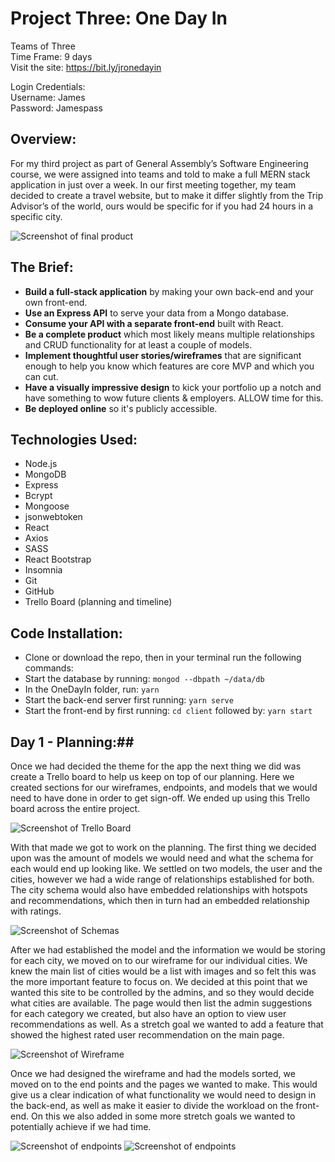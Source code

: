 # Project Three: One Day In #

Teams of Three  
Time Frame: 9 days  
Visit the site: https://bit.ly/jronedayin  

Login Credentials:  
Username: James  
Password: Jamespass  


## Overview: ##

For my third project as part of General Assembly’s Software Engineering course, we were assigned into teams and told to make a full MERN stack application in just over a week. In our first meeting together, my team decided to create a travel website, but to make it differ slightly from the Trip Advisor’s of the world, ours would be specific for if you had 24 hours in a specific city.

![Screenshot of final product](./client/src/assets/readme_images/onedayin.png)

## The Brief: ##

* **Build a full-stack application** by making your own back-end and your own front-end.
* **Use an Express API** to serve your data from a Mongo database.
* **Consume your API with a separate front-end** built with React.
* **Be a complete product** which most likely means multiple relationships and CRUD functionality for at least a couple of models.
* **Implement thoughtful user stories/wireframes** that are significant enough to help you know which features are core MVP and which you can cut.
* **Have a visually impressive design** to kick your portfolio up a notch and have something to wow future clients & employers. ALLOW time for this.
* **Be deployed online** so it's publicly accessible.


## Technologies Used: ##

* Node.js
* MongoDB
* Express
* Bcrypt
* Mongoose
* jsonwebtoken
* React
* Axios
* SASS
* React Bootstrap
* Insomnia
* Git
* GitHub
* Trello Board (planning and timeline)

## Code Installation: ##

* Clone or download the repo, then in your terminal run the following commands:
* Start the database by running: `mongod --dbpath ~/data/db`
* In the OneDayIn folder, run: `yarn`
* Start the back-end server first running: `yarn serve`
* Start the front-end by first running: `cd client` followed by: `yarn start`

## Day 1 - Planning:##

Once we had decided the theme for the app the next thing we did was create a Trello board to help us keep on top of our planning. Here we created sections for our wireframes, endpoints, and models that we would need to have done in order to get sign-off. We ended up using this Trello board across the entire project.

![Screenshot of Trello Board](./client/src/assets/readme_images/trello.png)

With that made we got to work on the planning. The first thing we decided upon was the amount of models we would need and what the schema for each would end up looking like. We settled on two models, the user and the cities, however we had a wide range of relationships established for both. The city schema would also have embedded relationships with hotspots and recommendations, which then in turn had an embedded relationship with ratings.

![Screenshot of Schemas](./client/src/assets/readme_images/schemas.png)

After we had established the model and the information we would be storing for each city, we moved on to our wireframe for our individual cities. We knew the main list of cities would be a list with images and so felt this was the more important feature to focus on. We decided at this point that we wanted this site to be controlled by the admins, and so they would decide what cities are available. The page would then list the admin suggestions for each category we created, but also have an option to view user recommendations as well. As a stretch goal we wanted to add a feature that showed the highest rated user recommendation on the main page.

![Screenshot of Wireframe](./client/src/assets/readme_images/wireframe.png)

Once we had designed the wireframe and had the models sorted, we moved on to the end points and the pages we wanted to make. This would give us a clear indication of what functionality we would need to design in the back-end, as well as make it easier to divide the workload on the front-end. On this we also added in some more stretch goals we wanted to potentially achieve if we had time.

![Screenshot of endpoints](./client/src/assets/readme_images/endpoints1.png)
![Screenshot of endpoints](./client/src/assets/readme_images/endpoints2.png)

